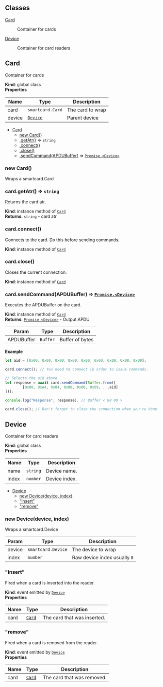 ## Classes

<dl>
<dt><a href="#Card">Card</a></dt>
<dd><p>Container for cards</p>
</dd>
<dt><a href="#Device">Device</a></dt>
<dd><p>Container for card readers</p>
</dd>
</dl>

<a name="Card"></a>

## Card
Container for cards

**Kind**: global class  
**Properties**

| Name | Type | Description |
| --- | --- | --- |
| card | <code>smartcard.Card</code> | The card to wrap |
| device | [<code>Device</code>](#Device) | Parent device |


* [Card](#Card)
    * [new Card()](#new_Card_new)
    * [.getAtr()](#Card+getAtr) ⇒ <code>string</code>
    * [.connect()](#Card+connect)
    * [.close()](#Card+close)
    * [.sendCommand(APDUBuffer)](#Card+sendCommand) ⇒ [<code>Promise.&lt;Device&gt;</code>](#Device)

<a name="new_Card_new"></a>

### new Card()
Wraps a smartcard.Card

<a name="Card+getAtr"></a>

### card.getAtr() ⇒ <code>string</code>
Returns the card atr.

**Kind**: instance method of [<code>Card</code>](#Card)  
**Returns**: <code>string</code> - card atr  
<a name="Card+connect"></a>

### card.connect()
Connects to the card. Do this before sending commands.

**Kind**: instance method of [<code>Card</code>](#Card)  
<a name="Card+close"></a>

### card.close()
Closes the current connection.

**Kind**: instance method of [<code>Card</code>](#Card)  
<a name="Card+sendCommand"></a>

### card.sendCommand(APDUBuffer) ⇒ [<code>Promise.&lt;Device&gt;</code>](#Device)
Executes the APDUBuffer on the card.

**Kind**: instance method of [<code>Card</code>](#Card)  
**Returns**: [<code>Promise.&lt;Device&gt;</code>](#Device) - Output APDU  

| Param | Type | Description |
| --- | --- | --- |
| APDUBuffer | <code>Buffer</code> | Buffer of bytes |

**Example**  
```js
let aid = [0x00, 0x00, 0x00, 0x00, 0x00, 0x00, 0x00, 0x00, 0x00];card.connect(); // You need to connect in order to issue commands.// Selects the aid above.let response = await card.sendCommand(Buffer.from([		[0x00, 0xA4, 0x04, 0x00, 0x00, 0x09, ...aid]]));console.log("Response", response); // Buffer < 90 00 >card.close(); // Don't forget to close the connection when you're done.
```
<a name="Device"></a>

## Device
Container for card readers

**Kind**: global class  
**Properties**

| Name | Type | Description |
| --- | --- | --- |
| name | <code>string</code> | Device name. |
| index | <code>number</code> | Device index. |


* [Device](#Device)
    * [new Device(device, index)](#new_Device_new)
    * ["insert"](#Device+event_insert)
    * ["remove"](#Device+event_remove)

<a name="new_Device_new"></a>

### new Device(device, index)
Wraps a smartcard.Device


| Param | Type | Description |
| --- | --- | --- |
| device | <code>smartcard.Device</code> | The device to wrap |
| index | <code>number</code> | Raw device index usually `0` |

<a name="Device+event_insert"></a>

### "insert"
Fired when a card is inserted into the reader.

**Kind**: event emitted by [<code>Device</code>](#Device)  
**Properties**

| Name | Type | Description |
| --- | --- | --- |
| card | [<code>Card</code>](#Card) | The card that was inserted. |

<a name="Device+event_remove"></a>

### "remove"
Fired when a card is removed from the reader.

**Kind**: event emitted by [<code>Device</code>](#Device)  
**Properties**

| Name | Type | Description |
| --- | --- | --- |
| card | [<code>Card</code>](#Card) | The card that was removed. |

